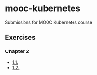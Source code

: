# mooc-kubernetes

Submissions for MOOC Kubernetes course

## Exercises

### Chapter 2

- [1.1.](https://github.com/petritol/mooc-kubernetes/tree/1.1/log_output)
- [1.2.](https://github.com/petritol/mooc-kubernetes/tree/1.2/the_project)
